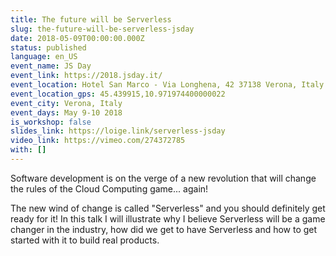 ```yaml
---
title: The future will be Serverless
slug: the-future-will-be-serverless-jsday
date: 2018-05-09T00:00:00.000Z
status: published
language: en_US
event_name: JS Day
event_link: https://2018.jsday.it/
event_location: Hotel San Marco - Via Longhena, 42 37138 Verona, Italy
event_location_gps: 45.439915,10.971974400000022
event_city: Verona, Italy
event_days: May 9-10 2018
is_workshop: false
slides_link: https://loige.link/serverless-jsday
video_link: https://vimeo.com/274372785
with: []
---
```


Software development is on the verge of a new revolution that will change the rules of the Cloud Computing game... again!

The new wind of change is called "Serverless" and you should definitely get ready for it! In this talk I will illustrate why I believe Serverless will be a game changer in the industry, how did we get to have Serverless and how to get started with it to build real products.
